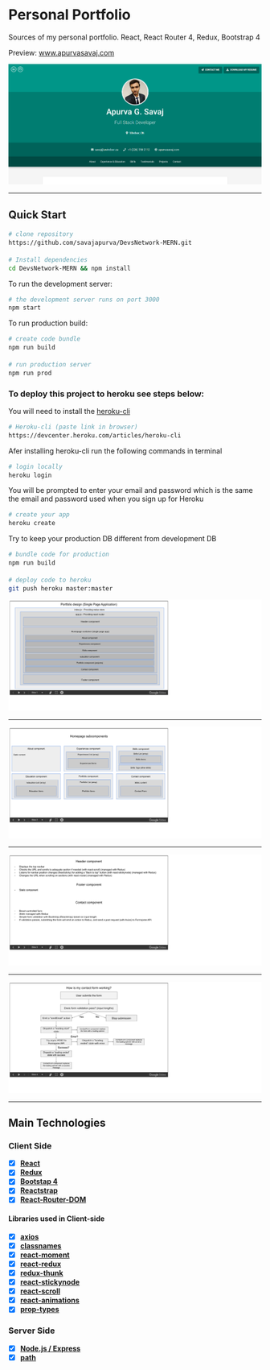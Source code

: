 # Personal Portfolio

Sources of my personal portfolio.
React, React Router 4, Redux, Bootstrap 4

Preview:
www.apurvasavaj.com

<img src="img/homepage.png">

---

## Quick Start

```bash
# clone repository
https://github.com/savajapurva/DevsNetwork-MERN.git

# Install dependencies
cd DevsNetwork-MERN && npm install

```
To run the development server:

```bash
# the development server runs on port 3000
npm start
```

To run production build:

```bash
# create code bundle
npm run build

# run production server
npm run prod
```

### To deploy this project to heroku see steps below:

You will need to install the [heroku-cli](https://devcenter.heroku.com/articles/heroku-cli)

```bash
# Heroku-cli (paste link in browser)
https://devcenter.heroku.com/articles/heroku-cli
```

Afer installing heroku-cli run the following commands in terminal

```bash
# login locally
heroku login
```

You will be prompted to enter your email and password which is the same the email and password used when you sign up for Heroku

```bash
# create your app
heroku create

```

Try to keep your production DB different from development DB

```bash
# bundle code for production
npm run build

# deploy code to heroku
git push heroku master:master
```

<img src="img/a.png">

---

<img src="img/b.png">

---

<img src="img/c.png">

---

<img src="img/d.png">

---

## Main Technologies

### Client Side

- [x] **[React](https://github.com/facebook/react)**
- [x] **[Redux](https://github.com/reactjs/redux)**
- [x] **[Bootstap 4](https://github.com/twbs/bootstrap/tree/v4-dev)**
- [x] **[Reactstrap](https://github.com/reactstrap/reactstrap)**
- [x] **[React-Router-DOM](https://github.com/ReactTraining/react-router/tree/master/packages/react-router-dom)**

#### Libraries used in Client-side

- [x] **[axios](https://github.com/axios/axios)**
- [x] **[classnames](https://github.com/JedWatson/classnames)**
- [x] **[react-moment](https://github.com/headzoo/react-moment)**
- [x] **[react-redux](https://github.com/reduxjs/react-redux)**
- [x] **[redux-thunk](https://github.com/reduxjs/redux-thunk)**
- [x] **[react-stickynode](https://github.com/yahoo/react-stickynode)**
- [x] **[react-scroll](https://github.com/fisshy/react-scroll)**
- [x] **[react-animations](https://github.com/FormidableLabs/react-animations)**
- [x] **[prop-types](https://github.com/facebook/prop-types)**

### Server Side

- [x] **[Node.js / Express](https://github.com/expressjs/express)**
- [x] **[path](https://github.com/nodejs/node)**
